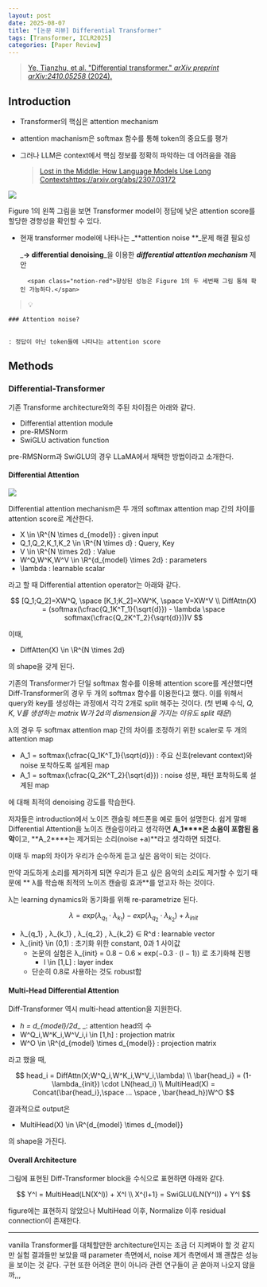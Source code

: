 ```yaml
---
layout: post
date: 2025-08-07
title: "[논문 리뷰] Differential Transformer"
tags: [Transformer, ICLR2025]
categories: [Paper Review]
---
```


> [Ye, Tianzhu, et al. "Differential transformer." ](https://arxiv.org/abs/2410.05258)[_arXiv preprint arXiv:2410.05258_](https://arxiv.org/abs/2410.05258)[ (2024).](https://arxiv.org/abs/2410.05258)



## Introduction

- Transformer의 핵심은 attention mechanism
- attention machanism은 softmax 함수를 통해 token의 중요도를 평가
- 그러나 LLM은 context에서 핵심 정보를 정확히 파악하는 데 어려움을 겪음

	> [Lost in the Middle: How Language Models Use Long Contextshttps://arxiv.org/abs/2307.03172](https://arxiv.org/abs/2307.03172)


![](https://prod-files-secure.s3.us-west-2.amazonaws.com/542b861c-36a8-4051-84e5-8804b6728dba/9083ea56-691a-4752-ae26-47f403431ac8/image.png?X-Amz-Algorithm=AWS4-HMAC-SHA256&X-Amz-Content-Sha256=UNSIGNED-PAYLOAD&X-Amz-Credential=ASIAZI2LB466ZXG3MSUT%2F20251009%2Fus-west-2%2Fs3%2Faws4_request&X-Amz-Date=20251009T180130Z&X-Amz-Expires=3600&X-Amz-Security-Token=IQoJb3JpZ2luX2VjEEIaCXVzLXdlc3QtMiJHMEUCIBq97LHmB3GA7BQkMKQWNvkLqvj9Xcd4rHLtaRDLrzsMAiEAvAKupFWrDW%2BOAUMOLOru8ULmNyhFufIWKjJTiSLKVSoqiAQI2%2F%2F%2F%2F%2F%2F%2F%2F%2F%2F%2FARAAGgw2Mzc0MjMxODM4MDUiDGI8Xj%2B7pD0uC48hRSrcA6C1WQrfORb0WSSOs3wEgg%2BDNOISfap3DPoYPTWUXa4uEScwni4pp75%2F7jS23GfpfHguHTZvr2mSTtMu2XYCsJuX8AzkDdxaSHYl9GC6NIuraNtLELBnw2I5BaLJVDE%2BPRXIE3%2BhtojGRlTsQA4tZqiG61lQWfKrBnZ0WGh16FF0lujqhAOOZ2OMPPKM0i%2BDljIsyyI9gPeeBDPjd%2BvQHjJoZFfE9wN2onj50jrVOWW8UfurstKT3mpQhkGdvGR2L6MDN8xwIjSgKRlDoczUr9ytsBTjB%2Fcn0mPZvu7UlfhxMgxvUqizYDXScYzE1QsAcJyfLnWVdGALk9tdbnpL0u7vuDHVtkITGasf6qwCB2KoYAq1Y4E9SVEDWY3DAVXEsr0iv%2BLCpX3h4dxGirCUQwEEqUX0kNARzccGdq4TWm6vaDsG2bxd7RT2D4YV6oMWx5aGwfu5bMru8eigRM3xVhEFxiymE8VeT3ffO43IV0r8Yh6DShKTT4nv3iWmD%2B832BiON82GRZ%2BW%2BLkz0obqTyjU2FSt3a8upLzI80mYPkJuKpxnK4HqentI11nkV85qkiTSqiI1on%2Fm90MrFxQEhmvuLe9m6LXR%2Fc%2Bw3hfhJdP1Ykv6fsWxVWimRPOYMKzjn8cGOqUB94%2F%2BeOihc20MOxUN1bles4uRHIz13l7tlUPScAaJ8EYmWiZVHDPcvvnsXt4CFzob2A3wJRs7aenEvSzEvvmqcyLO3QdcDUVli7yUlY8irr5suVWCtNGuilCjlo7FcIz%2Bi8bQ0Sk16A2JQm%2BAcIvohK8twdd54o%2BzBRnM2IAOMsYqU99Bqw1Dkxm5nj3BJufE%2FDvNWKPsdpd3PkCJvPfB4%2FsrdFo3&X-Amz-Signature=0af849c2f35c86bdf079463081986ebba36e79bd5a7305d4b2fc3fefd98b0f56&X-Amz-SignedHeaders=host&x-amz-checksum-mode=ENABLED&x-id=GetObject)


Figure 1의 왼쪽 그림을 보면 Transformer model이 정답에 낮은 attention score를 할당한 경향성을 확인할 수 있다.

- 현재 transformer model에 나타나는 _**attention noise **_문제 해결 필요성

	_**→ differential denoising**_을 이용한 _**differential attention mechanism**_ 제안


		<span class="notion-red">향상된 성능은 Figure 1의 두 세번째 그림 통해 확인 가능하다.</span>


> 💡 


	### Attention noise?


	: 정답이 아닌 token들에 나타나는 attention score



## Methods



### Differential-Transformer


기존 Transforme architecture와의 주된 차이점은 아래와 같다.

- Differential attention module
- pre-RMSNorm
- SwiGLU activation function

pre-RMSNorm과 SwiGLU의 경우 LLaMA에서 채택한 방법이라고 소개한다.



#### Differential Attention


![](https://prod-files-secure.s3.us-west-2.amazonaws.com/542b861c-36a8-4051-84e5-8804b6728dba/116d70b2-1963-4810-9167-f4c7d8a06e8f/image.png?X-Amz-Algorithm=AWS4-HMAC-SHA256&X-Amz-Content-Sha256=UNSIGNED-PAYLOAD&X-Amz-Credential=ASIAZI2LB466ZXG3MSUT%2F20251009%2Fus-west-2%2Fs3%2Faws4_request&X-Amz-Date=20251009T180130Z&X-Amz-Expires=3600&X-Amz-Security-Token=IQoJb3JpZ2luX2VjEEIaCXVzLXdlc3QtMiJHMEUCIBq97LHmB3GA7BQkMKQWNvkLqvj9Xcd4rHLtaRDLrzsMAiEAvAKupFWrDW%2BOAUMOLOru8ULmNyhFufIWKjJTiSLKVSoqiAQI2%2F%2F%2F%2F%2F%2F%2F%2F%2F%2F%2FARAAGgw2Mzc0MjMxODM4MDUiDGI8Xj%2B7pD0uC48hRSrcA6C1WQrfORb0WSSOs3wEgg%2BDNOISfap3DPoYPTWUXa4uEScwni4pp75%2F7jS23GfpfHguHTZvr2mSTtMu2XYCsJuX8AzkDdxaSHYl9GC6NIuraNtLELBnw2I5BaLJVDE%2BPRXIE3%2BhtojGRlTsQA4tZqiG61lQWfKrBnZ0WGh16FF0lujqhAOOZ2OMPPKM0i%2BDljIsyyI9gPeeBDPjd%2BvQHjJoZFfE9wN2onj50jrVOWW8UfurstKT3mpQhkGdvGR2L6MDN8xwIjSgKRlDoczUr9ytsBTjB%2Fcn0mPZvu7UlfhxMgxvUqizYDXScYzE1QsAcJyfLnWVdGALk9tdbnpL0u7vuDHVtkITGasf6qwCB2KoYAq1Y4E9SVEDWY3DAVXEsr0iv%2BLCpX3h4dxGirCUQwEEqUX0kNARzccGdq4TWm6vaDsG2bxd7RT2D4YV6oMWx5aGwfu5bMru8eigRM3xVhEFxiymE8VeT3ffO43IV0r8Yh6DShKTT4nv3iWmD%2B832BiON82GRZ%2BW%2BLkz0obqTyjU2FSt3a8upLzI80mYPkJuKpxnK4HqentI11nkV85qkiTSqiI1on%2Fm90MrFxQEhmvuLe9m6LXR%2Fc%2Bw3hfhJdP1Ykv6fsWxVWimRPOYMKzjn8cGOqUB94%2F%2BeOihc20MOxUN1bles4uRHIz13l7tlUPScAaJ8EYmWiZVHDPcvvnsXt4CFzob2A3wJRs7aenEvSzEvvmqcyLO3QdcDUVli7yUlY8irr5suVWCtNGuilCjlo7FcIz%2Bi8bQ0Sk16A2JQm%2BAcIvohK8twdd54o%2BzBRnM2IAOMsYqU99Bqw1Dkxm5nj3BJufE%2FDvNWKPsdpd3PkCJvPfB4%2FsrdFo3&X-Amz-Signature=1aefad0a5f06617261e7f8b05248c6818a4bac7ab9e377dda583352041f17845&X-Amz-SignedHeaders=host&x-amz-checksum-mode=ENABLED&x-id=GetObject)


Differential attention mechanism은 두 개의 softmax attention map 간의 차이를 attention score로 계산한다.

- X \in \R^{N \times d\_{model}} : given input
- Q\_1,Q\_2,K\_1,K\_2 \in \R^{N \times d} : Query, Key
- V \in \R^{N \times 2d} : Value
- W^Q,W^K,W^V \in \R^{d\_{model} \times 2d} : parameters
- \lambda : learnable scalar

라고 할 때 Differential attention operator는 아래와 같다.


$$
[Q_1;Q_2]=XW^Q, \space [K_1;K_2]=XW^K, \space V=XW^V \\
DiffAttn(X) = (softmax(\cfrac{Q_1K^T_1}{\sqrt{d}}) - \lambda \space softmax(\cfrac{Q_2K^T_2}{\sqrt{d}}))V
$$


이때,

- DiffAtten(X) \in \R^{N \times 2d}

의 shape을 갖게 된다.


기존의 Transformer가 단일 softmax 함수를 이용해 attention score를 계산했다면 Diff-Transformer의 경우 두 개의 softmax 함수를 이용한다고 했다. 이를 위해서 query와 key를 생성하는 과정에서 각각 2개로 split 해주는 것이다. <span class="notion-red">(첫 번째 수식, </span><span class="notion-red">_Q, K, V를 생성하는 matrix W가 2d의 dismension을 가지는 이유도 split 때문_</span><span class="notion-red">)</span>


 λ의 경우 두 softmax attention map 간의 차이를 조정하기 위한 scaler로 두 개의 attention map

- A\_1 = softmax(\cfrac{Q\_1K^T\_1}{\sqrt{d}}) : 주요 신호(relevant context)와 noise 포착하도록 설계된 map
- A\_1 = softmax(\cfrac{Q\_2K^T\_2}{\sqrt{d}}) : noise 성분, 패턴 포착하도록 설계된 map 

에 대해 최적의 denoising 강도를 학습한다.


저자들은 introduction에서 노이즈 캔슬링 헤드폰을 예로 들어 설명한다. 쉽게 말해 Differential Attention을 노이즈 캔슬링이라고 생각하면 **A\_1****은 소음이 포함된 음악**이고, **A\_2****는 제거되는 소리(noise +a)**라고 생각하면 되겠다. 


이때 두 map의 차이가 우리가 순수하게 듣고 싶은 음악이 되는 것이다. 


만약 과도하게 소리를 제거하게 되면 우리가 듣고 싶은 음악의 소리도 제거할 수 있기 때문에 ** λ를 학습해 최적의 노이즈 캔슬링 효과**를 얻고자 하는 것이다.


λ는 learning dynamics와 동기화를 위해 re-parametrize 된다.


$$
\lambda = exp(\lambda_{q_1} \cdot \lambda_{k_1}) - exp(\lambda_{q_2} \cdot \lambda_{k_2}) + \lambda_{init}
$$

- λ\_{q\_1} , λ\_{k\_1} , λ\_{q\_2} , λ\_{k\_2} ∈ R^d : learnable vector
- λ\_{init} \in (0,1) : 초기화 위한 constant, 0과 1 사이값
	- 논문의 실험은 λ\_{init} = 0.8 − 0.6 × exp(−0.3 · (l − 1)) 로 초기화해 진행
		- l \in [1,L] : layer index
	- 단순히 0.8로 사용하는 것도 robust함


#### **Multi-Head Differential Attention**


Diff-Transformer 역시 multi-head attention을 지원한다.

- _h = d\_{model}/2d__ _: attention head의 수
- W^Q\_i,W^K\_i,W^V\_i,i \in [1,h] : projection matrix
- W^O \in \R^{d\_{model} \times d\_{model}} : projection matrix

라고 했을 때,


$$
head_i = DiffAttn(X;W^Q_i,W^K_i,W^V_i,\lambda) \\
\bar{head_i} = (1-\lambda_{init}) \cdot LN(head_i) \\
MultiHead(X) = Concat(\bar{head_i},\space ... \space , \bar{head_h})W^O
$$


결과적으로 output은

- MultiHead(X) \in \R^{d\_{model} \times d\_{model}}

의 shape을 가진다.



#### Overall Architecture


그림에 표현된 Diff-Transformer block을 수식으로 표현하면 아래와 같다.


$$
Y^l = MultiHead(LN(X^l)) + X^l \\
X^{l+1} = SwiGLU(LN(Y^l)) + Y^l
$$


figure에는 표현하지 않았으나 MultiHead 이후, Normalize 이후 residual connection이 존재한다.


---


vanilla Transformer를 대체할만한 architecture인지는 조금 더 지켜봐야 할 것 같지만 실험 결과들만 보았을 때 parameter 측면에서, noise 제거 측면에서 꽤 괜찮은 성능을 보이는 것 같다. 구현 또한 어려운 편이 아니라 관련 연구들이 곧 쏟아져 나오지 않을까,,,

